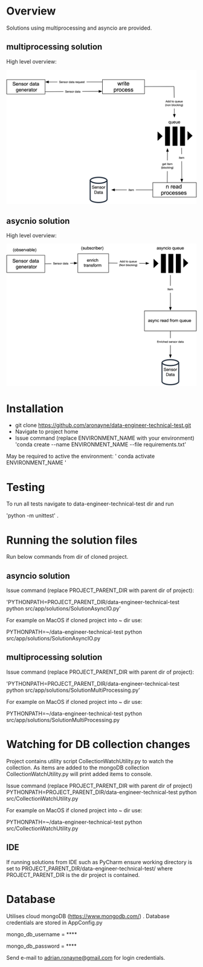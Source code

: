 # Overview

Solutions using multiprocessing and asyncio are provided.


## multiprocessing solution

High level overview:

![ScreenShot](https://raw.githubusercontent.com/aronayne/data-engineer-technical-test/master/readme-images/multiprocessing.png)


## asycnio solution

High level overview:

![ScreenShot](https://raw.githubusercontent.com/aronayne/data-engineer-technical-test/master/readme-images/asyncio.png)

# Installation

* git clone https://github.com/aronayne/data-engineer-technical-test.git
* Navigate to project home
* Issue command (replace ENVIRONMENT_NAME with your environment) 'conda create --name ENVIRONMENT_NAME --file requirements.txt'

May be required to active the environment: ' conda activate ENVIRONMENT_NAME '
# Testing

To run all tests navigate to data-engineer-technical-test dir and run 

'python -m unittest' .

# Running the solution files

Run below commands from dir of cloned project.

## asyncio solution

Issue command (replace PROJECT_PARENT_DIR with parent dir of project):
  
'PYTHONPATH=PROJECT_PARENT_DIR/data-engineer-technical-test python src/app/solutions/SolutionAsyncIO.py'

For example on MacOS if cloned project into ~ dir use:

PYTHONPATH=~/data-engineer-technical-test python src/app/solutions/SolutionAsyncIO.py

## multiprocessing solution

Issue command (replace PROJECT_PARENT_DIR with parent dir of project):

'PYTHONPATH=PROJECT_PARENT_DIR/data-engineer-technical-test python src/app/solutions/SolutionMultiProcessing.py'

For example on MacOS if cloned project into ~ dir use:

PYTHONPATH=~/data-engineer-technical-test python src/app/solutions/SolutionMultiProcessing.py

# Watching for DB collection changes

Project contains utility script CollectionWatchUtility.py to watch the collection.
As items are added to the mongoDB collection CollectionWatchUtility.py will print
added items to console.

Issue command (replace PROJECT_PARENT_DIR with parent dir of project)
PYTHONPATH=PROJECT_PARENT_DIR/data-engineer-technical-test python src/CollectionWatchUtility.py

For example on MacOS if cloned project into ~ dir use:

PYTHONPATH=~/data-engineer-technical-test python src/CollectionWatchUtility.py


## IDE

If running solutions from IDE such as PyCharm ensure working directory is set to PROJECT_PARENT_DIR/data-engineer-technical-test/
where PROJECT_PARENT_DIR is the dir project is contained.

# Database

Utilises cloud mongoDB (https://www.mongodb.com/) .
Database credentials are stored in AppConfig.py

mongo_db_username = ****

mongo_db_password = ****

Send e-mail to adrian.ronayne@gmail.com for login credentials.
